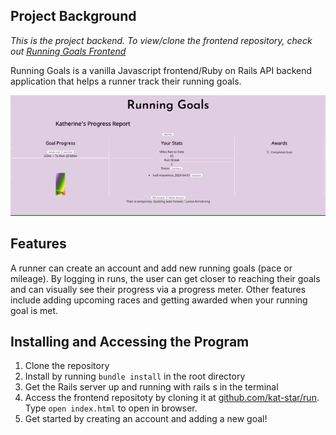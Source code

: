 ## Project Background
*This is the project backend. To view/clone the frontend repository, check out [Running Goals Frontend](https://github.com/kat-star/run)*

Running Goals is a vanilla Javascript frontend/Ruby on Rails API backend application that helps a runner track their running goals.

![gif of running app](running-goals.gif)

## Features

A runner can create an account and add new running goals (pace or mileage). By logging in runs, the user can get closer to reaching their goals and can visually see their progress via a progress meter. Other features include adding upcoming races and getting awarded when your running goal is met. 

## Installing and Accessing the Program
1. Clone the repository
2. Install by running `bundle install` in the root directory
3. Get the Rails server up and running with rails s in the terminal
4. Access the frontend repositoty by cloning it at [github.com/kat-star/run](https://githhub.com/kat-star/run). Type `open index.html` to open in browser. 
5. Get started by creating an account and adding a new goal!